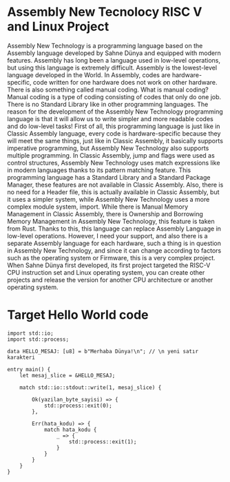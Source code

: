 # Assembly New Tecnolocy RISC V and Linux Project
Assembly New Technology is a programming language based on the Assembly language developed by Sahne Dünya and equipped with modern features. Assembly has long been a language used in low-level operations, but using this language is extremely difficult. Assembly is the lowest-level language developed in the World. In Assembly, codes are hardware-specific, code written for one hardware does not work on other hardware. There is also something called manual coding. What is manual coding? Manual coding is a type of coding consisting of codes that only do one job. There is no Standard Library like in other programming languages. The reason for the development of the Assembly New Technology programming language is that it will allow us to write simpler and more readable codes and do low-level tasks! First of all, this programming language is just like in Classic Assembly language, every code is hardware-specific because they will meet the same things, just like in Classic Assembly, it basically supports imperative programming, but Assembly New Technology also supports multiple programming. In Classic Assembly, jump and flags were used as control structures, Assembly New Technology uses match expressions like in modern languages ​​thanks to its pattern matching feature. This programming language has a Standard Library and a Standard Package Manager, these features are not available in Classic Assembly. Also, there is no need for a Header file, this is actually available in Classic Assembly, but it uses a simpler system, while Assembly New Technology uses a more complex module system, import. While there is Manual Memory Management in Classic Assembly, there is Ownership and Borrowing Memory Management in Assembly New Technology, this feature is taken from Rust. Thanks to this, this language can replace Assembly Language in low-level operations. However, I need your support, and also there is a separate Assembly language for each hardware, such a thing is in question in Assembly New Technology, and since it can change according to factors such as the operating system or Firmware, this is a very complex project. When Sahne Dünya first developed, its first project targeted the RISC-V CPU instruction set and Linux operating system, you can create other projects and release the version for another CPU architecture or another operating system.

# Target Hello World code
```
import std::io;
import std::process;

data HELLO_MESAJ: [u8] = b"Merhaba Dünya!\n"; // \n yeni satır karakteri

entry main() {
    let mesaj_slice = &HELLO_MESAJ;

    match std::io::stdout::write(1, mesaj_slice) {

        Ok(yazilan_byte_sayisi) => {
            std::process::exit(0);
        },

        Err(hata_kodu) => {
            match hata_kodu {
                _ => {
                    std::process::exit(1);
                }
            }
        }
    }
}
